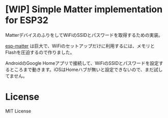 # [WIP] Simple Matter implementation for ESP32

MatterデバイスのふりをしてWiFiのSSIDとパスワードを取得するための実装。

[esp-matter](https://github.com/espressif/esp-matter) は巨大で、WiFiのセットアップだけに利用するには、メモリとFlashを圧迫するので作りました。

AndroidのGoogle Homeアプリで接続して、WiFiのSSIDとパスワードを設定するところまで動きます。iOSはHomeハブが無いと設定できないので、まだ試してません。

# License

MIT License
